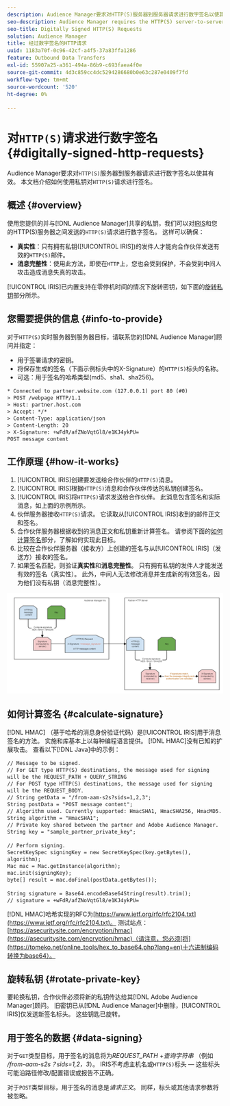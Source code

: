 ```yaml
---
description: Audience Manager要求对HTTP(S)服务器到服务器请求进行数字签名以使其生效。 本文档介绍如何使用私钥对HTTP请求进行签名。
seo-description: Audience Manager requires the HTTP(S) server-to-server requests to be digitally signed for validity. This document describes how you can sign HTTP(S) requests with private keys.
seo-title: Digitally Signed HTTP(S) Requests
solution: Audience Manager
title: 经过数字签名的HTTP请求
uuid: 1183a70f-0c96-42cf-a4f5-37a83ffa1286
feature: Outbound Data Transfers
exl-id: 55907a25-a361-494a-86b9-c693faea4f0e
source-git-commit: 4d3c859cc4dc5294286680b0e63c287e0409f7fd
workflow-type: tm+mt
source-wordcount: '520'
ht-degree: 0%

---
```


# 对`HTTP(S)`请求进行数字签名 {#digitally-signed-http-requests}

Audience Manager要求对`HTTP(S)`服务器到服务器请求进行数字签名以使其有效。 本文档介绍如何使用私钥对`HTTP(S)`请求进行签名。

## 概述 {#overview}

<!-- digitally_signed_http_requests.xml -->

使用您提供的并与[!DNL Audience Manager]共享的私钥，我们可以对[IRIS](../../../reference/system-components/components-data-action.md#iris)和您的HTTP(S)服务器之间发送的`HTTP(S)`请求进行数字签名。 这样可以确保：

* **真实性**：只有拥有私钥([!UICONTROL IRIS])的发件人才能向合作伙伴发送有效的`HTTP(S)`邮件。
* **消息完整性**：使用此方法，即使在`HTTP`上，您也会受到保护，不会受到中间人攻击造成消息失真的攻击。

[!UICONTROL IRIS]已内置支持在零停机时间的情况下旋转密钥，如下面的[旋转私钥](../../../integration/receiving-audience-data/real-time-outbound-transfers/digitally-signed-http-requests.md#rotate-private-key)部分所示。

## 您需要提供的信息 {#info-to-provide}

对于`HTTP(S)`实时服务器到服务器目标，请联系您的[!DNL Audience Manager]顾问并指定：

* 用于签署请求的密钥。
* 将保存生成的签名（下面示例标头中的X-Signature）的`HTTP(S)`标头的名称。
* 可选：用于签名的哈希类型(md5、sha1、sha256)。

```
* Connected to partner.website.com (127.0.0.1) port 80 (#0)
> POST /webpage HTTP/1.1
> Host: partner.host.com
> Accept: */*
> Content-Type: application/json
> Content-Length: 20
> X-Signature: +wFdR/afZNoVqtGl8/e1KJ4ykPU=
POST message content
```

## 工作原理 {#how-it-works}

1. [!UICONTROL IRIS]创建要发送给合作伙伴的`HTTP(S)`消息。
1. [!UICONTROL IRIS]根据`HTTP(S)`消息和合作伙伴传达的私钥创建签名。
1. [!UICONTROL IRIS]将`HTTP(S)`请求发送给合作伙伴。 此消息包含签名和实际消息，如上面的示例所示。
1. 伙伴服务器接收`HTTP(S)`请求。 它读取从[!UICONTROL IRIS]收到的邮件正文和签名。
1. 合作伙伴服务器根据收到的消息正文和私钥重新计算签名。 请参阅下面的[如何计算签名](../../../integration/receiving-audience-data/real-time-outbound-transfers/digitally-signed-http-requests.md#calculate-signature)部分，了解如何实现此目标。
1. 比较在合作伙伴服务器（接收方）上创建的签名与从[!UICONTROL IRIS]（发送方）接收的签名。
1. 如果签名匹配，则验证&#x200B;**真实性**&#x200B;和&#x200B;**消息完整性**。 只有拥有私钥的发件人才能发送有效的签名（真实性）。 此外，中间人无法修改消息并生成新的有效签名，因为他们没有私钥（消息完整性）。

![](assets/iris-digitally-sign-http-request.png)

## 如何计算签名 {#calculate-signature}

[!DNL HMAC] （基于哈希的消息身份验证代码）是[!UICONTROL IRIS]用于消息签名的方法。 实施和库基本上以每种编程语言提供。 [!DNL HMAC]没有已知的扩展攻击。 查看以下[!DNL Java]中的示例：

```
// Message to be signed.
// For GET type HTTP(S) destinations, the message used for signing will be the REQUEST_PATH + QUERY_STRING
// For POST type HTTP(S) destinations, the message used for signing will be the REQUEST_BODY.
// String getData = "/from-aam-s2s?sids=1,2,3";
String postData = "POST message content";
// Algorithm used. Currently supported: HmacSHA1, HmacSHA256, HmacMD5.
String algorithm = "HmacSHA1";
// Private key shared between the partner and Adobe Audience Manager.
String key = "sample_partner_private_key";
  
// Perform signing.
SecretKeySpec signingKey = new SecretKeySpec(key.getBytes(), algorithm);
Mac mac = Mac.getInstance(algorithm);
mac.init(signingKey);
byte[] result = mac.doFinal(postData.getBytes());
  
String signature = Base64.encodeBase64String(result).trim(); 
// signature = +wFdR/afZNoVqtGl8/e1KJ4ykPU=
```

[!DNL HMAC]哈希实现的RFC为[https://www.ietf.org/rfc/rfc2104.txt](https://www.ietf.org/rfc/rfc2104.txt)。 测试站点： [https://asecuritysite.com/encryption/hmac](https://asecuritysite.com/encryption/hmac)（请注意，您必须[将](https://tomeko.net/online_tools/hex_to_base64.php?lang=en)十六进制编码转换为base64）。

## 旋转私钥 {#rotate-private-key}

要轮换私钥，合作伙伴必须将新的私钥传达给其[!DNL Adobe Audience Manager]顾问。 旧密钥已从[!DNL Audience Manager]中删除，[!UICONTROL IRIS]仅发送新签名标头。 这些钥匙已旋转。

## 用于签名的数据 {#data-signing}

对于`GET`类型目标，用于签名的消息将为&#x200B;*REQUEST_PATH +查询字符串* （例如&#x200B;*/from-aam-s2s？sids=1,2，3*）。 IRIS不考虑主机名或`HTTP(S)`标头 — 这些标头可能沿路径修改/配置错误或报告不正确。

对于`POST`类型目标，用于签名的消息是&#x200B;*请求正文*。 同样，标头或其他请求参数将被忽略。
